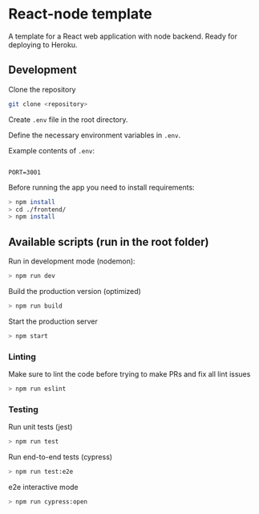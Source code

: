 # React-node template

A template for a React web application with node backend. Ready for deploying to Heroku.

## Development

Clone the repository

```bash
git clone <repository>
```

Create `.env` file in the root directory.

Define the necessary environment variables in `.env`.

Example contents of `.env`:

```

PORT=3001

```

Before running the app you need to install requirements:

```bash
> npm install
> cd ./frontend/
> npm install
```

## Available scripts (run in the root folder)

Run in development mode (nodemon):

```bash
> npm run dev
```

Build the production version (optimized)

```bash
> npm run build
```

Start the production server

```bash
> npm start
```

### Linting

Make sure to lint the code before trying to make PRs and fix all lint issues

```bash
> npm run eslint
```

### Testing

Run unit tests (jest)

```bash
> npm run test
```

Run end-to-end tests (cypress)

```bash
> npm run test:e2e
```

e2e interactive mode

```bash
> npm run cypress:open
```
